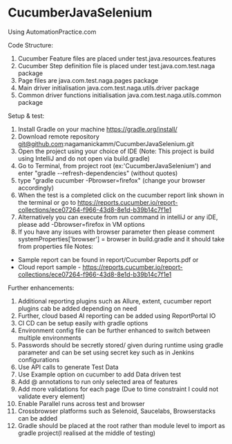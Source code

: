 # CucumberJavaSelenium
Using AutomationPractice.com

Code Structure:
1. Cucumber Feature files are placed under test.java.resources.features
2. Cucumber Step definition file is placed under test.java.com.test.naga package
3. Page files are java.com.test.naga.pages package
4. Main driver initialisation java.com.test.naga.utils.driver package
5. Common driver functions initialisation java.com.test.naga.utils.common package


Setup & test:
1. Install Gradle on your machine https://gradle.org/install/
2. Download remote repository git@github.com:nagamanickamm/CucumberJavaSelenium.git 
3. Open the project using your choice of IDE (Note: This project is build using IntelliJ and do not open via build.gradle)
4. Go to Terminal, from project root (ex:'CucumberJavaSelenium') and enter "gradle --refresh-dependencies" (without quotes)
5. type "gradle cucumber -Pbrowser=firefox" (change your browser accordingly) 
6. When the test is a completed click on the cucumber report link shown in the terminal 
   or go to https://reports.cucumber.io/report-collections/ece07264-f966-43d8-8e1d-b39b14c7f1e1
7. Alternatively you can execute from run command in intelliJ or any iDE, please add -Dbrowser=firefox in VM options
8. If you have any issues with browser parameter then please comment systemProperties['browser'] = browser in build.gradle and it should take from properties file
Notes:
- Sample report can be found in report/Cucumber Reports.pdf or
- Cloud report sample - https://reports.cucumber.io/report-collections/ece07264-f966-43d8-8e1d-b39b14c7f1e1


Further enhancements:
1. Additional reporting plugins such as Allure, extent, cucumber report plugins cab be added depending on need
2. Further, cloud based AI reporting can be added using ReportPortal IO
3. CI CD can be setup easily with gradle options
4. Environment config file can be further enhanced to switch between multiple environments
5. Passwords should be secretly stored/ given during runtime using gradle parameter and can be set using secret key such as in Jenkins configurations
6. Use API calls to generate Test Data
7. Use Example option on cucumber to add Data driven test
8. Add @<tag> annotations to run only selected area of features
9. Add more validations for each page (Due to time constraint I could not validate every element)
10. Enable Parallel runs across test and browser
12. Crossbrowser platforms such as Selenoid, Saucelabs, Browserstacks can be added
13. Gradle should be placed at the root rather than module level to import as gradle project(I realised at the middle of testing) 
